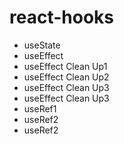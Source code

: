 # react-hooks

- useState
- useEffect
- useEffect Clean Up1
- useEffect Clean Up2
- useEffect Clean Up3
- useEffect Clean Up3
- useRef1
- useRef2
- useRef2
